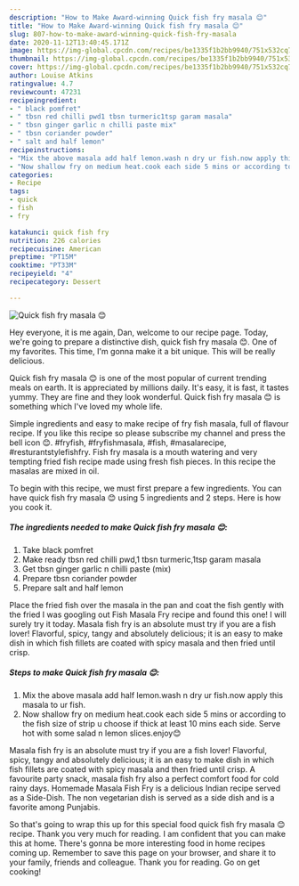 ```yaml
---
description: "How to Make Award-winning Quick fish fry masala 😊"
title: "How to Make Award-winning Quick fish fry masala 😊"
slug: 807-how-to-make-award-winning-quick-fish-fry-masala
date: 2020-11-12T13:40:45.171Z
image: https://img-global.cpcdn.com/recipes/be1335f1b2bb9940/751x532cq70/quick-fish-fry-masala-😊-recipe-main-photo.jpg
thumbnail: https://img-global.cpcdn.com/recipes/be1335f1b2bb9940/751x532cq70/quick-fish-fry-masala-😊-recipe-main-photo.jpg
cover: https://img-global.cpcdn.com/recipes/be1335f1b2bb9940/751x532cq70/quick-fish-fry-masala-😊-recipe-main-photo.jpg
author: Louise Atkins
ratingvalue: 4.7
reviewcount: 47231
recipeingredient:
- " black pomfret"
- " tbsn red chilli pwd1 tbsn turmeric1tsp garam masala"
- " tbsn ginger garlic n chilli paste mix"
- " tbsn coriander powder"
- " salt and half lemon"
recipeinstructions:
- "Mix the above masala add half lemon.wash n dry ur fish.now apply this masala to ur fish."
- "Now shallow fry on medium heat.cook each side 5 mins or according to the fish size of strip u choose if thick at least 10 mins each side. Serve hot with some salad n lemon slices.enjoy😊"
categories:
- Recipe
tags:
- quick
- fish
- fry

katakunci: quick fish fry 
nutrition: 226 calories
recipecuisine: American
preptime: "PT15M"
cooktime: "PT33M"
recipeyield: "4"
recipecategory: Dessert

---
```



![Quick fish fry masala 😊](https://img-global.cpcdn.com/recipes/be1335f1b2bb9940/751x532cq70/quick-fish-fry-masala-😊-recipe-main-photo.jpg)

Hey everyone, it is me again, Dan, welcome to our recipe page. Today, we're going to prepare a distinctive dish, quick fish fry masala 😊. One of my favorites. This time, I'm gonna make it a bit unique. This will be really delicious.

Quick fish fry masala 😊 is one of the most popular of current trending meals on earth. It is appreciated by millions daily. It's easy, it is fast, it tastes yummy. They are fine and they look wonderful. Quick fish fry masala 😊 is something which I've loved my whole life.

Simple ingredients and easy to make recipe of fry fish masala, full of flavour recipe. If you like this recipe so please subscribe my channel and press the bell icon 😊. #fryfish, #fryfishmasala, #fish, #masalarecipe, #resturantstylefishfry. Fish fry masala is a mouth watering and very tempting fried fish recipe made using fresh fish pieces. In this recipe the masalas are mixed in oil.


To begin with this recipe, we must first prepare a few ingredients. You can have quick fish fry masala 😊 using 5 ingredients and 2 steps. Here is how you cook it.

<!--inarticleads1-->

##### The ingredients needed to make Quick fish fry masala 😊:

1. Take  black pomfret
1. Make ready  tbsn red chilli pwd,1 tbsn turmeric,1tsp garam masala
1. Get  tbsn ginger garlic n chilli paste (mix)
1. Prepare  tbsn coriander powder
1. Prepare  salt and half lemon


Place the fried fish over the masala in the pan and coat the fish gently with the fried I was googling out Fish Masala Fry recipe and found this one! I will surely try it today. Masala fish fry is an absolute must try if you are a fish lover! Flavorful, spicy, tangy and absolutely delicious; it is an easy to make dish in which fish fillets are coated with spicy masala and then fried until crisp. 

<!--inarticleads2-->

##### Steps to make Quick fish fry masala 😊:

1. Mix the above masala add half lemon.wash n dry ur fish.now apply this masala to ur fish.
1. Now shallow fry on medium heat.cook each side 5 mins or according to the fish size of strip u choose if thick at least 10 mins each side. Serve hot with some salad n lemon slices.enjoy😊


Masala fish fry is an absolute must try if you are a fish lover! Flavorful, spicy, tangy and absolutely delicious; it is an easy to make dish in which fish fillets are coated with spicy masala and then fried until crisp. A favourite party snack, masala fish fry also a perfect comfort food for cold rainy days. Homemade Masala Fish Fry is a delicious Indian recipe served as a Side-Dish. The non vegetarian dish is served as a side dish and is a favorite among Punjabis. 

So that's going to wrap this up for this special food quick fish fry masala 😊 recipe. Thank you very much for reading. I am confident that you can make this at home. There's gonna be more interesting food in home recipes coming up. Remember to save this page on your browser, and share it to your family, friends and colleague. Thank you for reading. Go on get cooking!

